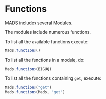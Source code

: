 # Functions

MADS includes several Modules.

The modules include numerous functions.

To list all the available functions execute:

```julia
Mads.functions()
```

To list all the functions in a module, do:

```julia
Mads.functions(BIGUQ)
```

To list all the functions containing `get`, execute:

```julia
Mads.functions("get")
Mads.functions(Mads, "get")
```